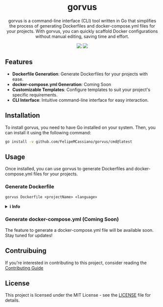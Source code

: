 <div align='center'>
  <h1>gorvus</h1>
  <p> 
gorvus is a command-line interface (CLI) tool written in Go that simplifies the process of generating Dockerfiles and docker-compose.yml files for your projects. With gorvus, you can quickly scaffold Docker configurations without manual editing, saving time and effort. </p>
  <img src='https://img.shields.io/github/languages/top/FelipeMCassiano/gorvus' />
  <img src='https://img.shields.io/github/last-commit/FelipeMCassiano/gorvus' />
</div>


## Features

- **Dockerfile Generation**: Generate Dockerfiles for your projects with ease.
- **docker-compose.yml Generation**: Coming Soon
- **Customizable Templates**: Configure templates to suit your project's specific requirements.
- **CLI Interface**: Intuitive command-line interface for easy interaction.

## Installation

To install gorvus, you need to have Go installed on your system. Then, you can install it using the following command:

```bash
go install -v github.com/FelipeMCassiano/gorvus/cmd@latest
```

## Usage
Once installed, you can use gorvus to generate Dockerfiles and docker-compose.yml files for your projects.

### Generate Dockerfile
```
gorvus Dockerfile <projectName> <language>
```


<details>
  <summary><strong>ℹ️ Info</strong></summary>
 Currently, only the language Go supports Dockerfile generation.
</details>


### Generate docker-compose.yml (Coming Soon)

The feature to generate a docker-compose.yml file will be available soon. Stay tuned for updates!

## Contruibuing
If you're interested in contributing to this project, consider reading the [Contributing Guide](contributing.md)

## License

This project is licensed under the MIT License - see the [LICENSE](LICENSE) file for details.
